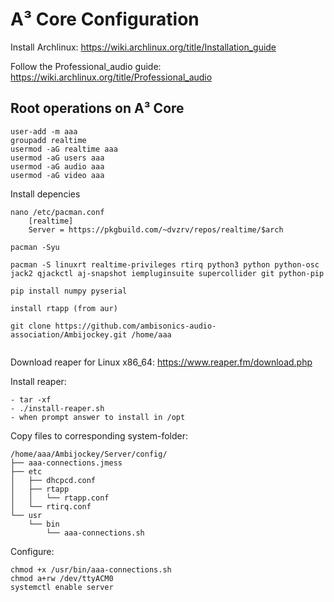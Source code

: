 # A³ Core Configuration
Install Archlinux:
https://wiki.archlinux.org/title/Installation_guide

Follow the Professional_audio guide:
https://wiki.archlinux.org/title/Professional_audio


## Root operations on A³ Core
``` 
user-add -m aaa
groupadd realtime
usermod -aG realtime aaa
usermod -aG users aaa
usermod -aG audio aaa
usermod -aG video aaa

``` 

Install depencies
```
nano /etc/pacman.conf
	[realtime]
	Server = https://pkgbuild.com/~dvzrv/repos/realtime/$arch

pacman -Syu

pacman -S linuxrt realtime-privileges rtirq python3 python python-osc jack2 qjackctl aj-snapshot iempluginsuite supercollider git python-pip

pip install numpy pyserial

install rtapp (from aur)

git clone https://github.com/ambisonics-audio-association/Ambijockey.git /home/aaa


```

Download reaper for Linux x86_64:
https://www.reaper.fm/download.php

Install reaper:
```
- tar -xf 
- ./install-reaper.sh 
- when prompt answer to install in /opt
```

Copy files to corresponding system-folder:
```
/home/aaa/Ambijockey/Server/config/
├── aaa-connections.jmess
├── etc
│   ├── dhcpcd.conf
│   ├── rtapp
│   │   └── rtapp.conf
│   └── rtirq.conf
└── usr
    └── bin
        └── aaa-connections.sh
```

Configure:
```
chmod +x /usr/bin/aaa-connections.sh
chmod a+rw /dev/ttyACM0
systemctl enable server
```

